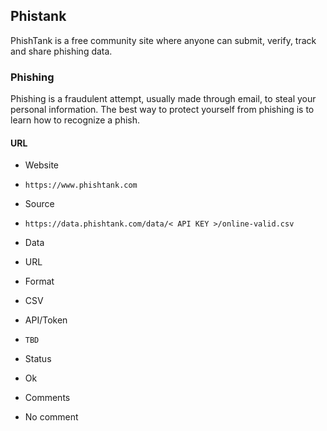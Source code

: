 ## Phistank

PhishTank is a free community site where anyone can submit, verify, track and
share phishing data.

### Phishing

Phishing is a fraudulent attempt, usually made through email, to steal your
personal information. The best way to protect yourself from phishing is to learn
how to recognize a phish.

#### URL
>
* Website
 - `https://www.phishtank.com`
* Source
 - `https://data.phishtank.com/data/< API KEY >/online-valid.csv`
* Data
 - URL
* Format
 - CSV
* API/Token
 - `TBD`
* Status
 - Ok
* Comments
 - No comment
